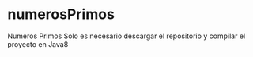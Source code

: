 # numerosPrimos
Numeros Primos
Solo es necesario descargar el repositorio y compilar el proyecto en Java8
